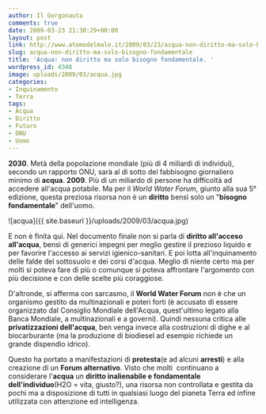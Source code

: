 ```yaml
---
author: Il Gorgonauta
comments: true
date: 2009-03-23 21:30:29+00:00
layout: post
link: http://www.atomodelmale.it/2009/03/23/acqua-non-diritto-ma-solo-bisogno-fondamentale/
slug: acqua-non-diritto-ma-solo-bisogno-fondamentale
title: 'Acqua: non diritto ma solo bisogno fondamentale. '
wordpress_id: 4348
image: uploads/2009/03/acqua.jpg
categories:
- Inquinamento
- Terra
tags:
- Acqua
- Diritto
- Futuro
- ONU
- Uomo
---
```


**2030**. Metà della popolazione mondiale (più di 4 miliardi di individui), secondo un rapporto ONU, sarà al di sotto del fabbisogno giornaliero minimo di **acqua**. **2009**. Più di un miliardo di persone ha difficoltà ad accedere all'acqua potabile. Ma per il _World Water Forum_, giunto alla sua 5° edizione, questa preziosa risorsa non è un **diritto** bensì solo un "**bisogno fondamentale**" dell'uomo.

![acqua]({{ site.baseurl }}/uploads/2009/03/acqua.jpg)

E non è finita qui. Nel documento finale non si parla di **diritto all'acceso all'acqua**, bensì di generici impegni per meglio gestire il prezioso liquido e per favorire l'accesso ai servizi igienico-sanitari. E poi lotta all'inquinamento delle falde del sottosuolo e dei corsi d'acqua. Meglio di niente certo ma per molti si poteva fare di più o comunque si poteva affrontare l'argomento con più decisione e con delle scelte più coraggiose.

D'altronde, si afferma con sarcasmo, il **World Water Forum** non è che un organismo gestito da multinazionali e poteri forti (è accusato di essere organizzato dal Consiglio Mondiale dell'Acqua, quest'ultimo legato alla Banca Mondiale, a multinazionali e a governi). Quindi nessuna critica alle **privatizzazioni dell'acqua**, ben venga invece alla costruzioni di dighe e al biocarburante (ma la produzione di biodiesel ad esempio richiede un grande dispendio idrico).

Questo ha portato a manifestazioni di **protesta**(e ad alcuni **arresti**) e alla creazione di un **Forum alternativo**. Visto che molti  continuano a considerare l'**acqua** un **diritto inalienabile e fondamentale dell'individuo**(H2O = vita, giusto?), una risorsa non controllata e gestita da pochi ma a disposizione di tutti in qualsiasi luogo del pianeta Terra ed infine utilizzata con attenzione ed intelligenza.
